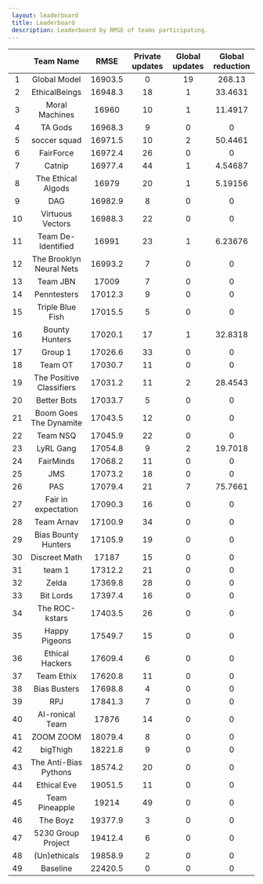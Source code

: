 ```yaml
---
 layout: leaderboard 
 title: Leaderboard
 description: Leaderboard by RMSE of teams participating. 
---
```

|    | Team Name                |    RMSE |   Private updates |   Global updates |   Global reduction |
|:--:|:------------------------:|:-------:|:-----------------:|:----------------:|:------------------:|
|  1 | Global Model             | 16903.5 |                 0 |               19 |          268.13    |
|  2 | EthicalBeings            | 16948.3 |                18 |                1 |           33.4631  |
|  3 | Moral Machines           | 16960   |                10 |                1 |           11.4917  |
|  4 | TA Gods                  | 16968.3 |                 9 |                0 |            0       |
|  5 | soccer squad             | 16971.5 |                10 |                2 |           50.4461  |
|  6 | FairForce                | 16972.4 |                26 |                0 |            0       |
|  7 | Catnip                   | 16977.4 |                44 |                1 |            4.54687 |
|  8 | The Ethical Algods       | 16979   |                20 |                1 |            5.19156 |
|  9 | DAG                      | 16982.9 |                 8 |                0 |            0       |
| 10 | Virtuous Vectors         | 16988.3 |                22 |                0 |            0       |
| 11 | Team De-Identified       | 16991   |                23 |                1 |            6.23676 |
| 12 | The Brooklyn Neural Nets | 16993.2 |                 7 |                0 |            0       |
| 13 | Team JBN                 | 17009   |                 7 |                0 |            0       |
| 14 | Penntesters              | 17012.3 |                 9 |                0 |            0       |
| 15 | Triple Blue Fish         | 17015.5 |                 5 |                0 |            0       |
| 16 | Bounty Hunters           | 17020.1 |                17 |                1 |           32.8318  |
| 17 | Group 1                  | 17026.6 |                33 |                0 |            0       |
| 18 | Team OT                  | 17030.7 |                11 |                0 |            0       |
| 19 | The Positive Classifiers | 17031.2 |                11 |                2 |           28.4543  |
| 20 | Better Bots              | 17033.7 |                 5 |                0 |            0       |
| 21 | Boom Goes The Dynamite   | 17043.5 |                12 |                0 |            0       |
| 22 | Team NSQ                 | 17045.9 |                22 |                0 |            0       |
| 23 | LyRL Gang                | 17054.8 |                 9 |                2 |           19.7018  |
| 24 | FairMinds                | 17068.2 |                11 |                0 |            0       |
| 25 | JMS                      | 17073.2 |                18 |                0 |            0       |
| 26 | PAS                      | 17079.4 |                21 |                7 |           75.7661  |
| 27 | Fair in expectation      | 17090.3 |                16 |                0 |            0       |
| 28 | Team Arnav               | 17100.9 |                34 |                0 |            0       |
| 29 | Bias Bounty Hunters      | 17105.9 |                19 |                0 |            0       |
| 30 | Discreet Math            | 17187   |                15 |                0 |            0       |
| 31 | team 1                   | 17312.2 |                21 |                0 |            0       |
| 32 | Zelda                    | 17369.8 |                28 |                0 |            0       |
| 33 | Bit Lords                | 17397.4 |                16 |                0 |            0       |
| 34 | The ROC-kstars           | 17403.5 |                26 |                0 |            0       |
| 35 | Happy Pigeons            | 17549.7 |                15 |                0 |            0       |
| 36 | Ethical Hackers          | 17609.4 |                 6 |                0 |            0       |
| 37 | Team Ethix               | 17620.8 |                11 |                0 |            0       |
| 38 | Bias Busters             | 17698.8 |                 4 |                0 |            0       |
| 39 | RPJ                      | 17841.3 |                 7 |                0 |            0       |
| 40 | AI-ronical Team          | 17876   |                14 |                0 |            0       |
| 41 | ZOOM ZOOM                | 18079.4 |                 8 |                0 |            0       |
| 42 | bigThigh                 | 18221.8 |                 9 |                0 |            0       |
| 43 | The Anti-Bias Pythons    | 18574.2 |                20 |                0 |            0       |
| 44 | Ethical Eve              | 19051.5 |                11 |                0 |            0       |
| 45 | Team Pineapple           | 19214   |                49 |                0 |            0       |
| 46 | The Boyz                 | 19377.9 |                 3 |                0 |            0       |
| 47 | 5230 Group Project       | 19412.4 |                 6 |                0 |            0       |
| 48 | (Un)ethicals             | 19858.9 |                 2 |                0 |            0       |
| 49 | Baseline                 | 22420.5 |                 0 |                0 |            0       |